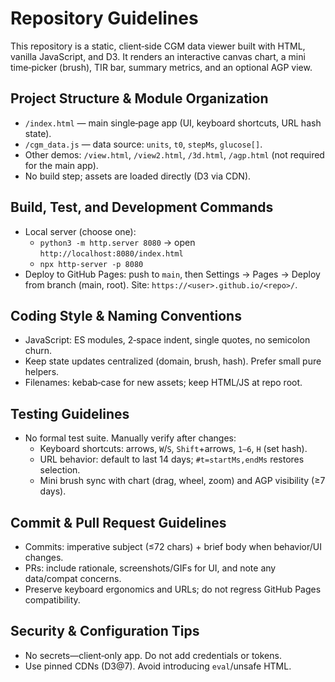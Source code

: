 # Repository Guidelines

This repository is a static, client‑side CGM data viewer built with HTML, vanilla JavaScript, and D3. It renders an interactive canvas chart, a mini time‑picker (brush), TIR bar, summary metrics, and an optional AGP view.

## Project Structure & Module Organization
- `/index.html` — main single‑page app (UI, keyboard shortcuts, URL hash state).
- `/cgm_data.js` — data source: `units`, `t0`, `stepMs`, `glucose[]`.
- Other demos: `/view.html`, `/view2.html`, `/3d.html`, `/agp.html` (not required for the main app).
- No build step; assets are loaded directly (D3 via CDN).

## Build, Test, and Development Commands
- Local server (choose one):
  - `python3 -m http.server 8080` → open `http://localhost:8080/index.html`
  - `npx http-server -p 8080`
- Deploy to GitHub Pages: push to `main`, then Settings → Pages → Deploy from branch (main, root). Site: `https://<user>.github.io/<repo>/`.

## Coding Style & Naming Conventions
- JavaScript: ES modules, 2‑space indent, single quotes, no semicolon churn.
- Keep state updates centralized (domain, brush, hash). Prefer small pure helpers.
- Filenames: kebab‑case for new assets; keep HTML/JS at repo root.

## Testing Guidelines
- No formal test suite. Manually verify after changes:
  - Keyboard shortcuts: arrows, `W`/`S`, `Shift`+arrows, `1–6`, `H` (set hash).
  - URL behavior: default to last 14 days; `#t=startMs,endMs` restores selection.
  - Mini brush sync with chart (drag, wheel, zoom) and AGP visibility (≥7 days).

## Commit & Pull Request Guidelines
- Commits: imperative subject (≤72 chars) + brief body when behavior/UI changes.
- PRs: include rationale, screenshots/GIFs for UI, and note any data/compat concerns.
- Preserve keyboard ergonomics and URLs; do not regress GitHub Pages compatibility.

## Security & Configuration Tips
- No secrets—client‑only app. Do not add credentials or tokens.
- Use pinned CDNs (D3@7). Avoid introducing `eval`/unsafe HTML.
